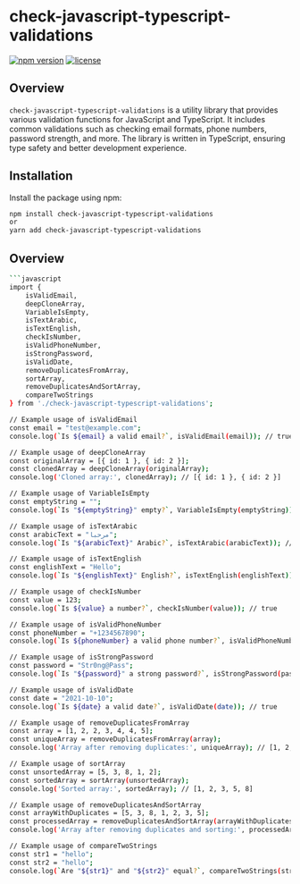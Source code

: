 # check-javascript-typescript-validations

[![npm version](https://badge.fury.io/js/check-javascript-typescript-validations.svg)](https://badge.fury.io/js/check-javascript-typescript-validations)
[![license](https://img.shields.io/npm/l/check-javascript-typescript-validations.svg)](https://www.npmjs.com/package/check-javascript-typescript-validations)

## Overview

`check-javascript-typescript-validations` is a utility library that provides various validation functions for JavaScript and TypeScript. It includes common validations such as checking email formats, phone numbers, password strength, and more. The library is written in TypeScript, ensuring type safety and better development experience.

## Installation

Install the package using npm:

```bash
npm install check-javascript-typescript-validations
or 
yarn add check-javascript-typescript-validations
```

## Overview

```bash
```javascript
import {
    isValidEmail,
    deepCloneArray,
    VariableIsEmpty,
    isTextArabic,
    isTextEnglish,
    checkIsNumber,
    isValidPhoneNumber,
    isStrongPassword,
    isValidDate,
    removeDuplicatesFromArray,
    sortArray,
    removeDuplicatesAndSortArray,
    compareTwoStrings
} from './check-javascript-typescript-validations';

// Example usage of isValidEmail
const email = "test@example.com";
console.log(`Is ${email} a valid email?`, isValidEmail(email)); // true

// Example usage of deepCloneArray
const originalArray = [{ id: 1 }, { id: 2 }];
const clonedArray = deepCloneArray(originalArray);
console.log('Cloned array:', clonedArray); // [{ id: 1 }, { id: 2 }]

// Example usage of VariableIsEmpty
const emptyString = "";
console.log(`Is "${emptyString}" empty?`, VariableIsEmpty(emptyString)); // true

// Example usage of isTextArabic
const arabicText = "مرحبا";
console.log(`Is "${arabicText}" Arabic?`, isTextArabic(arabicText)); // true

// Example usage of isTextEnglish
const englishText = "Hello";
console.log(`Is "${englishText}" English?`, isTextEnglish(englishText)); // true

// Example usage of checkIsNumber
const value = 123;
console.log(`Is ${value} a number?`, checkIsNumber(value)); // true

// Example usage of isValidPhoneNumber
const phoneNumber = "+1234567890";
console.log(`Is ${phoneNumber} a valid phone number?`, isValidPhoneNumber(phoneNumber)); // true

// Example usage of isStrongPassword
const password = "Str0ng@Pass";
console.log(`Is "${password}" a strong password?`, isStrongPassword(password)); // true

// Example usage of isValidDate
const date = "2021-10-10";
console.log(`Is ${date} a valid date?`, isValidDate(date)); // true

// Example usage of removeDuplicatesFromArray
const array = [1, 2, 2, 3, 4, 4, 5];
const uniqueArray = removeDuplicatesFromArray(array);
console.log('Array after removing duplicates:', uniqueArray); // [1, 2, 3, 4, 5]

// Example usage of sortArray
const unsortedArray = [5, 3, 8, 1, 2];
const sortedArray = sortArray(unsortedArray);
console.log('Sorted array:', sortedArray); // [1, 2, 3, 5, 8]

// Example usage of removeDuplicatesAndSortArray
const arrayWithDuplicates = [5, 3, 8, 1, 2, 3, 5];
const processedArray = removeDuplicatesAndSortArray(arrayWithDuplicates);
console.log('Array after removing duplicates and sorting:', processedArray); // [1, 2, 3, 5, 8]

// Example usage of compareTwoStrings
const str1 = "hello";
const str2 = "hello";
console.log(`Are "${str1}" and "${str2}" equal?`, compareTwoStrings(str1, str2)); // true
```
